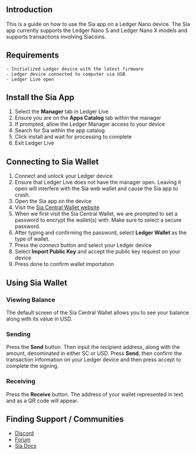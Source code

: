 ## Introduction

This is a guide on how to use the Sia app on a Ledger Nano device.  The Sia app currently supports the Ledger Nano S and Ledger Nano X models and supports transactions involving Siacoins.

## Requirements

    - Initialized Ledger device with the latest firmware
    - Ledger device connected to computer via USB
    - Ledger Live open

## Install the Sia App

1. Select the **Manager** tab in Ledger Live
2. Ensure you are on the **Apps Catalog** tab within the manager
3. If prompted, allow the Ledger Manager access to your device
4. Search for Sia within the app catalog
5. Click install and wait for processing to complete
6. Exit Ledger Live

## Connecting to Sia Wallet

1. Connect and unlock your Ledger device
2. Ensure that Ledger Live does not have the manager open.  Leaving it open will interfere with the Sia web wallet and cause the Sia app to crash.
3. Open the Sia app on the device
4. Visit the [Sia Central Wallet website](https://wallet.siacentral.com/)
5. When we first visit the Sia Central Wallet, we are prompted to set a password to encrypt the wallet(s) with.  Make sure to select a secure password.
6. After typing and confirming the password, select **Ledger Wallet** as the type of wallet.
7. Press the connect button and select your Ledger device
8. Select **Import Public Key** and accept the public key request on your device
9. Press done to confirm wallet importation

## Using Sia Wallet

### Viewing Balance

The default screen of the Sia Central Wallet allows you to see your balance along with its value in USD.

### Sending

Press the **Send** button.  Then input the recipient address, along with the amount, denominated in either SC or USD.  Press **Send**, then confirm the transaction information on your Ledger device and then press accept to complete the signing.

### Receiving

Press the **Receive** button.  The address of your wallet represented in text and as a QR code will appear.

## Finding Support / Communities

- [Discord](https://discord.gg/sFCT3Ar)
- [Forum](https://forum.sia.tech/)
- [Sia Docs](https://support.sia.tech/)